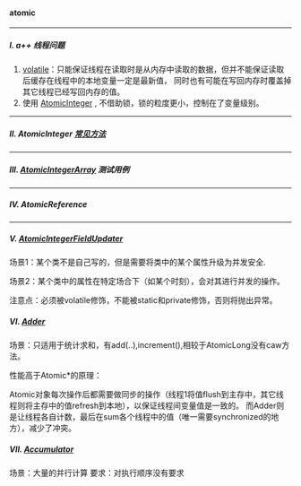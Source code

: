 #### atomic

---
##### I. a++ 线程问题
1. [volatile](WrongWayToAdd.java)：只能保证线程在读取时是从内存中读取的数据，但并不能保证读取后缓存在线程中的本地变量一定是最新值，
同时也有可能在写回内存时覆盖掉其它线程已经写回内存的值。
2. 使用 [AtomicInteger](UseAtomicClassToAdd.java) , 不借助锁，锁的粒度更小，控制在了变量级别。

---
##### II. AtomicInteger [常见方法](AtomicIntegerDemo.java)

---
##### III. [AtomicIntegerArray](AotmicIntegerArrayDemo.java) 测试用例

---
##### IV. AtomicReference

---
##### V. [AtomicIntegerFieldUpdater](AtomicIntegerFiledUpdaterDemo.java)
场景1：某个类不是自己写的，但是需要将类中的某个属性升级为并发安全.

场景2：某个类中的属性在特定场合下（如某个时刻），会对其进行并发的操作。

注意点：必须被volatile修饰，不能被static和private修饰，否则将抛出异常。


##### VI. [Adder](LongAdderDemo.java)
场景：只适用于统计求和，有add(..),increment(),相较于AtomicLong没有caw方法。

性能高于Atomic*的原理：

Atomic对象每次操作后都需要做同步的操作（线程1将值flush到主存中，其它线程则将主存中的值refresh到本地），以保证线程间变量值是一致的。
而Adder则是让线程各自计数，最后在sum各个线程中的值（唯一需要synchronized的地方），减少了冲突。

##### VII. [Accumulator](LongAccumulatorDemo.java)
场景：大量的并行计算
要求：对执行顺序没有要求

